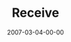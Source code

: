 ---
layout: message
category: message
series: "Kingdom"
title: "Receive"
date: 2007-03-04-00-00
message_id: 29
audio: "http://s3.amazonaws.com/crossroads-media/message/audio/Kingdom_03_Receive_03-04-07_Tome.mp3"
audio-duration: "40:26"
explicit: false
---